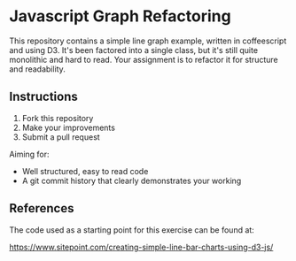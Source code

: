 # Javascript Graph Refactoring

This repository contains a simple line graph example, written in coffeescript and using D3.
It's been factored into a single class, but it's still quite monolithic and hard to read.
Your assignment is to refactor it for structure and readability.

## Instructions

1. Fork this repository
2. Make your improvements
3. Submit a pull request

Aiming for:
- Well structured, easy to read code
- A git commit history that clearly demonstrates your working


## References

The code used as a starting point for this exercise can be found at:

https://www.sitepoint.com/creating-simple-line-bar-charts-using-d3-js/
